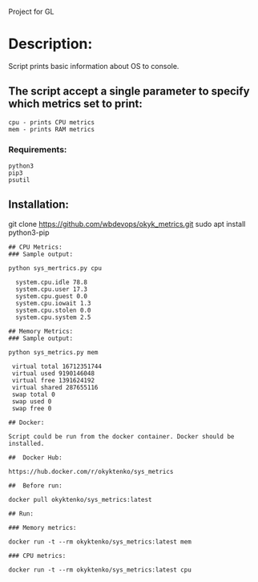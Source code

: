 Project for GL

# Description:

Script prints basic information about OS to console. 

## The script accept a single parameter to specify which metrics set to print:

```
cpu - prints CPU metrics
mem - prints RAM metrics
```
### Requirements:
```
python3
pip3
psutil
```
## Installation:

git clone https://github.com/wbdevops/okyk_metrics.git
sudo apt install python3-pip
```
## CPU Metrics:
### Sample output:

python sys_mertrics.py cpu
 
  system.cpu.idle 78.8
  system.cpu.user 17.3
  system.cpu.guest 0.0
  system.cpu.iowait 1.3
  system.cpu.stolen 0.0
  system.cpu.system 2.5

## Memory Metrics:
### Sample output:

python sys_metrics.py mem

 virtual total 16712351744
 virtual used 9190146048
 virtual free 1391624192
 virtual shared 287655116
 swap total 0
 swap used 0
 swap free 0

## Docker:

Script could be run from the docker container. Docker should be installed.

##  Docker Hub:

https://hub.docker.com/r/okyktenko/sys_metrics  

##  Before run:

docker pull okyktenko/sys_metrics:latest

## Run:

### Memory metrics:

docker run -t --rm okyktenko/sys_metrics:latest mem

### CPU metrics:

docker run -t --rm okyktenko/sys_metrics:latest cpu


